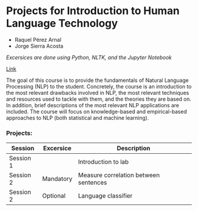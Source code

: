 # Projects for Introduction to Human Language Technology

* Raquel Pérez Arnal
* Jorge Sierra Acosta

*Excersices are done using Python, NLTK, and the Jupyter Notebook*

[Link](https://www.fib.upc.edu/en/studies/masters/master-artificial-intelligence/curriculum/syllabus/IHLT-MAI)

The goal of this course is to provide the fundamentals of Natural Language Processing (NLP) to the student. Concretely, the course is an introduction to the most relevant drawbacks involved in NLP, the most relevant techniques and resources used to tackle with them, and the theories they are based on. In addition, brief descriptions of the most relevant NLP applications are included. The course will focus on knowledge-based and empirical-based approaches to NLP (both statistical and machine learning).

### Projects:

| Session    | Excersice    | Description |
|------------|--------------|-------------|
| Session 1  |              | Introduction to lab |
| Session 2  | Mandatory    | Measure correlation between sentences |
| Session 2  | Optional     | Language classifier |

